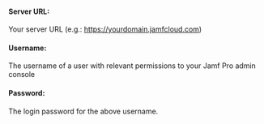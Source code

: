 #### Server URL:
Your server URL (e.g.: https://yourdomain.jamfcloud.com)
#### Username:
The username of a user with relevant permissions to your Jamf Pro admin console
#### Password:
The login password for the above username.